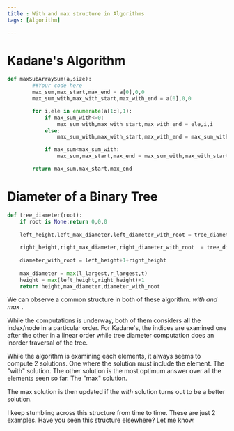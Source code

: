 ```yaml
---
title : With and max structure in Algorithms
tags: [Algorithm]

---
```


# Kadane's Algorithm
```python
def maxSubArraySum(a,size):
        ##Your code here
        max_sum,max_start,max_end = a[0],0,0
        max_sum_with,max_with_start,max_with_end = a[0],0,0

        for i,ele in enumerate(a[1:],1):
            if max_sum_with<=0:
                max_sum_with,max_with_start,max_with_end = ele,i,i
            else:
                max_sum_with,max_with_start,max_with_end = max_sum_with+ele,max_with_start,i

            if max_sum<max_sum_with:
                max_sum,max_start,max_end = max_sum_with,max_with_start,max_with_end

        return max_sum,max_start,max_end
```

# Diameter of a Binary Tree
```python
def tree_diameter(root):
    if root is None:return 0,0,0
    
    left_height,left_max_diameter,left_diameter_with_root = tree_diameter(root.left)
    
    right_height,right_max_diameter,right_diameter_with_root  = tree_diameter(root.right)
    
    diameter_with_root = left_height+1+right_height 
    
    max_diameter = max(l_largest,r_largest,t)
    height = max(left_height,right_height)+1
    return height,max_diameter,diameter_with_root
```


We can observe a common structure in both of these algorithm. *with and max* . 

While the computations is underway, both of them considers all the index/node in a particular order. For Kadane's, the indices are examined one after the other in a linear order while tree diameter computation does an inorder traversal of the tree.


While the algorithm is examining each elements, it always seems to compute 2 solutions. One where the solution must include the element. The "with" solution.  The other solution is the most optimum answer over all the elements seen so far. The "max" solution.


The max solution is then updated if the *with* solution turns out to be a better solution. 

I keep stumbling across this structure from time to time. These are just 2 examples. Have you seen this structure elsewhere? Let me know. 
